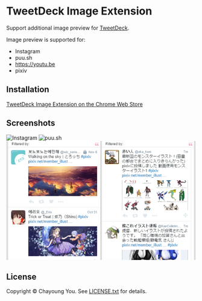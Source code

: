 # TweetDeck Image Extension

Support additional image preview for [TweetDeck](https://tweetdeck.twitter.com).

Image preview is supported for:

- Instagram
- puu.sh
- https://youtu.be
- pixiv

## Installation

[TweetDeck Image Extension on the Chrome Web Store](https://chrome.google.com/webstore/detail/tweetdeck-image-extension/pnbmleebcgilngfaiijcijbogkeiglml)

## Screenshots

![Instagram](assets/instagram.png)
![puu.sh](assets/puu.sh.png)
![pixiv](assets/pixiv.png)

## License

Copyright © Chayoung You. See [LICENSE.txt](LICENSE.txt) for details.
